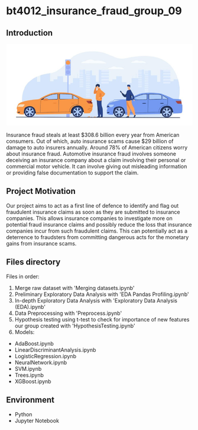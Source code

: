 # bt4012_insurance_fraud_group_09

## Introduction
![alt text](https://github.com/junweiteo/bt4012_insurance_fraud/blob/master/misc/car_fraud_img.jpg?raw=true)

Insurance fraud steals at least $308.6 billion every year from American consumers. Out of which, auto insurance scams cause $29 billion of damage to auto insurers annually. Around 78% of American citizens worry about insurance fraud. Automotive insurance fraud involves someone deceiving an insurance company about a claim involving their personal or commercial motor vehicle. It can involve giving out misleading information or providing false documentation to support the claim.

## Project Motivation
Our project aims to act as a first line of defence to identify and flag out fraudulent insurance claims as soon as they are submitted to insurance companies. This allows insurance companies to investigate more on potential fraud insurance claims and possibly reduce the loss that insurance companies incur from such fraudulent claims. This can potentially act as a deterrence to fraudsters from committing dangerous acts for the monetary gains from insurance scams.

## Files directory
Files in order:
1. Merge raw dataset with 'Merging datasets.ipynb'
2. Preliminary Exploratory Data Analysis with 'EDA Pandas Profiling.ipynb'
3. In-depth Exploratory Data Analysis with 'Exploratory Data Analysis (EDA).ipynb'
4. Data Preprocessing with 'Preprocess.ipynb'
5. Hypothesis testing using t-test to check for importance of new features our group created with 'HypothesisTesting.ipynb'
6. Models:
  - AdaBoost.ipynb
  - LinearDiscriminantAnalysis.ipynb
  - LogisticRegression.ipynb
  - NeuralNetwork.ipynb
  - SVM.ipynb
  - Trees.ipynb
  - XGBoost.ipynb

## Environment

* Python
* Jupyter Notebook

